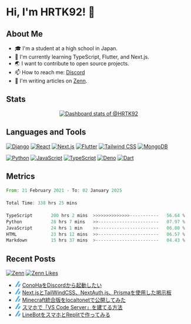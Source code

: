 # Hi, I'm HRTK92! 👋

## About Me

- 🎓 I'm a student at a high school in Japan.
- 🌱 I'm currently learning TypeScript, Flutter, and Next.js.
- 🌏 I want to contribute to open source projects.
- 📫 How to reach me: [Discord](https://discord.com/users/618332297275375636)
- 📝 I'm writing articles on [Zenn](https://zenn.dev/hrtk92).

## Stats

<!-- Copy-paste in your Readme.md file -->

<a href="https://next.ossinsight.io/widgets/official/compose-user-dashboard-stats?user_id=70054655" target="_blank" style="display: block" align="center">
  <picture>
    <source media="(prefers-color-scheme: dark)" srcset="https://next.ossinsight.io/widgets/official/compose-user-dashboard-stats/thumbnail.png?user_id=70054655&image_size=auto&color_scheme=dark" width="771" height="auto">
    <img alt="Dashboard stats of @HRTK92" src="https://next.ossinsight.io/widgets/official/compose-user-dashboard-stats/thumbnail.png?user_id=70054655&image_size=auto&color_scheme=light" width="771" height="auto">
  </picture>
</a>

<!-- Made with [OSS Insight](https://ossinsight.io/) -->

## Languages and Tools

[![Django](https://img.shields.io/badge/Django-092E20?style=flat-square&logo=django&logoColor=white)](https://www.djangoproject.com/)
[![React](https://img.shields.io/badge/React-61DAFB?style=flat-square&logo=react&logoColor=black)](https://reactjs.org/)
[![Next.js](https://img.shields.io/badge/Next.js-000000?style=flat-square&logo=next.js&logoColor=white)](https://nextjs.org/)
[![Flutter](https://img.shields.io/badge/Flutter-02569B?style=flat-square&logo=flutter&logoColor=white)](https://flutter.dev/)
[![Tailwind CSS](https://img.shields.io/badge/Tailwind%20CSS-38B2AC?style=flat-square&logo=tailwind-css&logoColor=white)](https://tailwindcss.com/)
[![MongoDB](https://img.shields.io/badge/MongoDB-4EA94B?style=flat-square&logo=mongodb&logoColor=white)](https://www.mongodb.com/)

[![Python](https://img.shields.io/badge/Python-3776AB?style=flat-square&logo=python&logoColor=white)](https://www.python.org/)
[![JavaScript](https://img.shields.io/badge/JavaScript-F7DF1E?style=flat-square&logo=javascript&logoColor=black)](https://www.javascript.com/)
[![TypeScript](https://img.shields.io/badge/TypeScript-3178C6?style=flat-square&logo=typescript&logoColor=white)](https://www.typescriptlang.org/)
[![Deno](https://img.shields.io/badge/Deno-000000?style=flat-square&logo=deno&logoColor=white)](https://deno.land/)
[![Dart](https://img.shields.io/badge/Dart-0175C2?style=flat-square&logo=dart&logoColor=white)](https://dart.dev/)

## Metrics
<!--START_SECTION:waka-->

```rust
From: 21 February 2021 - To: 02 January 2025

Total Time: 338 hrs 25 mins

TypeScript       200 hrs 2 mins  >>>>>>>>>>>>>>-----------   56.64 %
Python           28 hrs 7 mins   >>-----------------------   07.97 %
JavaScript       24 hrs 1 min    >>-----------------------   06.80 %
HTML             23 hrs 12 mins  >>-----------------------   06.57 %
Markdown         15 hrs 37 mins  >------------------------   04.43 %
```

<!--END_SECTION:waka-->

## Recent Posts

[![Zenn](https://img.shields.io/badge/Zenn-hrtk92-blue?style=flat-square&logo=zenn)](https://zenn.dev/hrtk92) [![Zenn Likes](https://zenn.badge.nikaera.com/s/hrtk92/likes?style=flat-square)](https://zenn.dev/hrtk92) 

<!-- feed start -->
- <img src="./img/zenn.png" width="16" /> [ConoHaをDiscordから起動したい](https://zenn.dev/hrtk92/articles/conoha-bot-for-ark?utm_source=github)
- <img src="./img/zenn.png" width="16" /> [Next.jsとTailWindCSS、NextAuth.js、Prismaを使用した掲示板](https://zenn.dev/hrtk92/articles/github-next-boards?utm_source=github)
- <img src="./img/zenn.png" width="16" /> [Minecraft統合版をlocaltonetで公開してみた](https://zenn.dev/hrtk92/articles/mc-server-localtonet?utm_source=github)
- <img src="./img/zenn.png" width="16" /> [スマホで「VS Code Server」を建てる方法](https://zenn.dev/hrtk92/articles/termux-vscode-server?utm_source=github)
- <img src="./img/zenn.png" width="16" /> [LineBotをスマホとReplitで作ってみる](https://zenn.dev/hrtk92/articles/line-bot-on-replit?utm_source=github)
<!-- feed end -->

